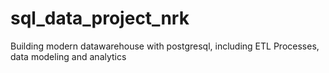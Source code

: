 # sql_data_project_nrk
Building modern datawarehouse with postgresql, including ETL Processes, data modeling and analytics
